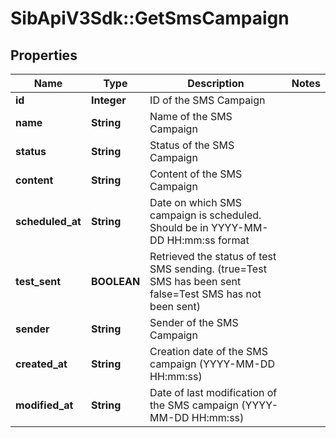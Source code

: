 # SibApiV3Sdk::GetSmsCampaign

## Properties
Name | Type | Description | Notes
------------ | ------------- | ------------- | -------------
**id** | **Integer** | ID of the SMS Campaign | 
**name** | **String** | Name of the SMS Campaign | 
**status** | **String** | Status of the SMS Campaign | 
**content** | **String** | Content of the SMS Campaign | 
**scheduled_at** | **String** | Date on which SMS campaign is scheduled. Should be in YYYY-MM-DD HH:mm:ss format | 
**test_sent** | **BOOLEAN** | Retrieved the status of test SMS sending. (true&#x3D;Test SMS has been sent  false&#x3D;Test SMS has not been sent) | 
**sender** | **String** | Sender of the SMS Campaign | 
**created_at** | **String** | Creation date of the SMS campaign (YYYY-MM-DD HH:mm:ss) | 
**modified_at** | **String** | Date of last modification of the SMS campaign (YYYY-MM-DD HH:mm:ss) | 


